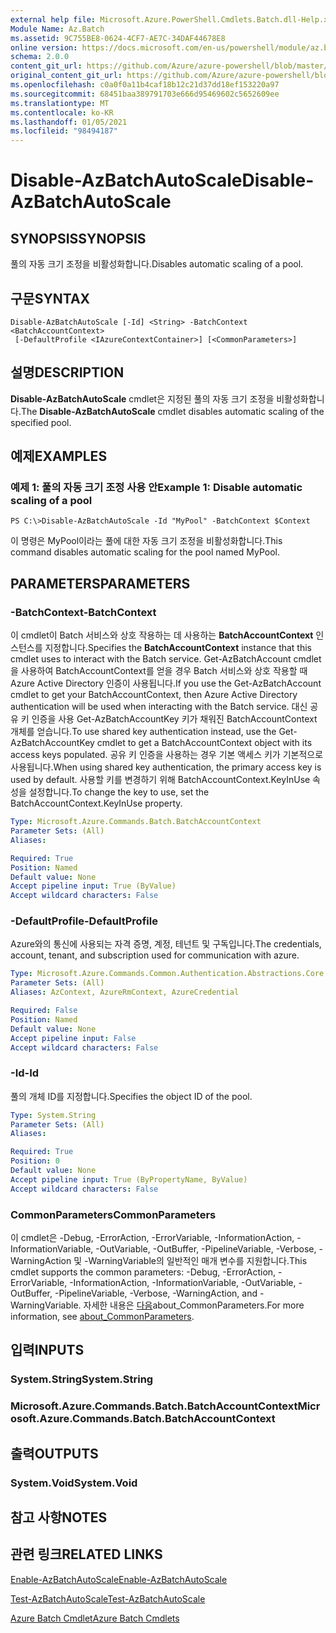 ```yaml
---
external help file: Microsoft.Azure.PowerShell.Cmdlets.Batch.dll-Help.xml
Module Name: Az.Batch
ms.assetid: 9C755BE8-0624-4CF7-AE7C-34DAF44678E8
online version: https://docs.microsoft.com/en-us/powershell/module/az.batch/disable-azbatchautoscale
schema: 2.0.0
content_git_url: https://github.com/Azure/azure-powershell/blob/master/src/Batch/Batch/help/Disable-AzBatchAutoScale.md
original_content_git_url: https://github.com/Azure/azure-powershell/blob/master/src/Batch/Batch/help/Disable-AzBatchAutoScale.md
ms.openlocfilehash: c0a0f0a11b4caf18b12c21d37dd18ef153220a97
ms.sourcegitcommit: 68451baa389791703e666d95469602c5652609ee
ms.translationtype: MT
ms.contentlocale: ko-KR
ms.lasthandoff: 01/05/2021
ms.locfileid: "98494187"
---
```

# <span data-ttu-id="2fbc7-101">Disable-AzBatchAutoScale</span><span class="sxs-lookup"><span data-stu-id="2fbc7-101">Disable-AzBatchAutoScale</span></span>

## <span data-ttu-id="2fbc7-102">SYNOPSIS</span><span class="sxs-lookup"><span data-stu-id="2fbc7-102">SYNOPSIS</span></span>
<span data-ttu-id="2fbc7-103">풀의 자동 크기 조정을 비활성화합니다.</span><span class="sxs-lookup"><span data-stu-id="2fbc7-103">Disables automatic scaling of a pool.</span></span>

## <span data-ttu-id="2fbc7-104">구문</span><span class="sxs-lookup"><span data-stu-id="2fbc7-104">SYNTAX</span></span>

```
Disable-AzBatchAutoScale [-Id] <String> -BatchContext <BatchAccountContext>
 [-DefaultProfile <IAzureContextContainer>] [<CommonParameters>]
```

## <span data-ttu-id="2fbc7-105">설명</span><span class="sxs-lookup"><span data-stu-id="2fbc7-105">DESCRIPTION</span></span>
<span data-ttu-id="2fbc7-106">**Disable-AzBatchAutoScale** cmdlet은 지정된 풀의 자동 크기 조정을 비활성화합니다.</span><span class="sxs-lookup"><span data-stu-id="2fbc7-106">The **Disable-AzBatchAutoScale** cmdlet disables automatic scaling of the specified pool.</span></span>

## <span data-ttu-id="2fbc7-107">예제</span><span class="sxs-lookup"><span data-stu-id="2fbc7-107">EXAMPLES</span></span>

### <span data-ttu-id="2fbc7-108">예제 1: 풀의 자동 크기 조정 사용 안</span><span class="sxs-lookup"><span data-stu-id="2fbc7-108">Example 1: Disable automatic scaling of a pool</span></span>
```
PS C:\>Disable-AzBatchAutoScale -Id "MyPool" -BatchContext $Context
```

<span data-ttu-id="2fbc7-109">이 명령은 MyPool이라는 풀에 대한 자동 크기 조정을 비활성화합니다.</span><span class="sxs-lookup"><span data-stu-id="2fbc7-109">This command disables automatic scaling for the pool named MyPool.</span></span>

## <span data-ttu-id="2fbc7-110">PARAMETERS</span><span class="sxs-lookup"><span data-stu-id="2fbc7-110">PARAMETERS</span></span>

### <span data-ttu-id="2fbc7-111">-BatchContext</span><span class="sxs-lookup"><span data-stu-id="2fbc7-111">-BatchContext</span></span>
<span data-ttu-id="2fbc7-112">이 cmdlet이 Batch 서비스와 상호 작용하는 데 사용하는 **BatchAccountContext** 인스턴스를 지정합니다.</span><span class="sxs-lookup"><span data-stu-id="2fbc7-112">Specifies the **BatchAccountContext** instance that this cmdlet uses to interact with the Batch service.</span></span>
<span data-ttu-id="2fbc7-113">Get-AzBatchAccount cmdlet을 사용하여 BatchAccountContext를 얻을 경우 Batch 서비스와 상호 작용할 때 Azure Active Directory 인증이 사용됩니다.</span><span class="sxs-lookup"><span data-stu-id="2fbc7-113">If you use the Get-AzBatchAccount cmdlet to get your BatchAccountContext, then Azure Active Directory authentication will be used when interacting with the Batch service.</span></span> <span data-ttu-id="2fbc7-114">대신 공유 키 인증을 사용 Get-AzBatchAccountKey 키가 채워진 BatchAccountContext 개체를 얻습니다.</span><span class="sxs-lookup"><span data-stu-id="2fbc7-114">To use shared key authentication instead, use the Get-AzBatchAccountKey cmdlet to get a BatchAccountContext object with its access keys populated.</span></span> <span data-ttu-id="2fbc7-115">공유 키 인증을 사용하는 경우 기본 액세스 키가 기본적으로 사용됩니다.</span><span class="sxs-lookup"><span data-stu-id="2fbc7-115">When using shared key authentication, the primary access key is used by default.</span></span> <span data-ttu-id="2fbc7-116">사용할 키를 변경하기 위해 BatchAccountContext.KeyInUse 속성을 설정합니다.</span><span class="sxs-lookup"><span data-stu-id="2fbc7-116">To change the key to use, set the BatchAccountContext.KeyInUse property.</span></span>

```yaml
Type: Microsoft.Azure.Commands.Batch.BatchAccountContext
Parameter Sets: (All)
Aliases:

Required: True
Position: Named
Default value: None
Accept pipeline input: True (ByValue)
Accept wildcard characters: False
```

### <span data-ttu-id="2fbc7-117">-DefaultProfile</span><span class="sxs-lookup"><span data-stu-id="2fbc7-117">-DefaultProfile</span></span>
<span data-ttu-id="2fbc7-118">Azure와의 통신에 사용되는 자격 증명, 계정, 테넌트 및 구독입니다.</span><span class="sxs-lookup"><span data-stu-id="2fbc7-118">The credentials, account, tenant, and subscription used for communication with azure.</span></span>

```yaml
Type: Microsoft.Azure.Commands.Common.Authentication.Abstractions.Core.IAzureContextContainer
Parameter Sets: (All)
Aliases: AzContext, AzureRmContext, AzureCredential

Required: False
Position: Named
Default value: None
Accept pipeline input: False
Accept wildcard characters: False
```

### <span data-ttu-id="2fbc7-119">-Id</span><span class="sxs-lookup"><span data-stu-id="2fbc7-119">-Id</span></span>
<span data-ttu-id="2fbc7-120">풀의 개체 ID를 지정합니다.</span><span class="sxs-lookup"><span data-stu-id="2fbc7-120">Specifies the object ID of the pool.</span></span>

```yaml
Type: System.String
Parameter Sets: (All)
Aliases:

Required: True
Position: 0
Default value: None
Accept pipeline input: True (ByPropertyName, ByValue)
Accept wildcard characters: False
```

### <span data-ttu-id="2fbc7-121">CommonParameters</span><span class="sxs-lookup"><span data-stu-id="2fbc7-121">CommonParameters</span></span>
<span data-ttu-id="2fbc7-122">이 cmdlet은 -Debug, -ErrorAction, -ErrorVariable, -InformationAction, -InformationVariable, -OutVariable, -OutBuffer, -PipelineVariable, -Verbose, -WarningAction 및 -WarningVariable의 일반적인 매개 변수를 지원합니다.</span><span class="sxs-lookup"><span data-stu-id="2fbc7-122">This cmdlet supports the common parameters: -Debug, -ErrorAction, -ErrorVariable, -InformationAction, -InformationVariable, -OutVariable, -OutBuffer, -PipelineVariable, -Verbose, -WarningAction, and -WarningVariable.</span></span> <span data-ttu-id="2fbc7-123">자세한 내용은 [다음](http://go.microsoft.com/fwlink/?LinkID=113216)about_CommonParameters.</span><span class="sxs-lookup"><span data-stu-id="2fbc7-123">For more information, see [about_CommonParameters](http://go.microsoft.com/fwlink/?LinkID=113216).</span></span>

## <span data-ttu-id="2fbc7-124">입력</span><span class="sxs-lookup"><span data-stu-id="2fbc7-124">INPUTS</span></span>

### <span data-ttu-id="2fbc7-125">System.String</span><span class="sxs-lookup"><span data-stu-id="2fbc7-125">System.String</span></span>

### <span data-ttu-id="2fbc7-126">Microsoft.Azure.Commands.Batch.BatchAccountContext</span><span class="sxs-lookup"><span data-stu-id="2fbc7-126">Microsoft.Azure.Commands.Batch.BatchAccountContext</span></span>

## <span data-ttu-id="2fbc7-127">출력</span><span class="sxs-lookup"><span data-stu-id="2fbc7-127">OUTPUTS</span></span>

### <span data-ttu-id="2fbc7-128">System.Void</span><span class="sxs-lookup"><span data-stu-id="2fbc7-128">System.Void</span></span>

## <span data-ttu-id="2fbc7-129">참고 사항</span><span class="sxs-lookup"><span data-stu-id="2fbc7-129">NOTES</span></span>

## <span data-ttu-id="2fbc7-130">관련 링크</span><span class="sxs-lookup"><span data-stu-id="2fbc7-130">RELATED LINKS</span></span>

[<span data-ttu-id="2fbc7-131">Enable-AzBatchAutoScale</span><span class="sxs-lookup"><span data-stu-id="2fbc7-131">Enable-AzBatchAutoScale</span></span>](./Enable-AzBatchAutoScale.md)

[<span data-ttu-id="2fbc7-132">Test-AzBatchAutoScale</span><span class="sxs-lookup"><span data-stu-id="2fbc7-132">Test-AzBatchAutoScale</span></span>](./Test-AzBatchAutoScale.md)

[<span data-ttu-id="2fbc7-133">Azure Batch Cmdlet</span><span class="sxs-lookup"><span data-stu-id="2fbc7-133">Azure Batch Cmdlets</span></span>](/powershell/module/Az.Batch/)



